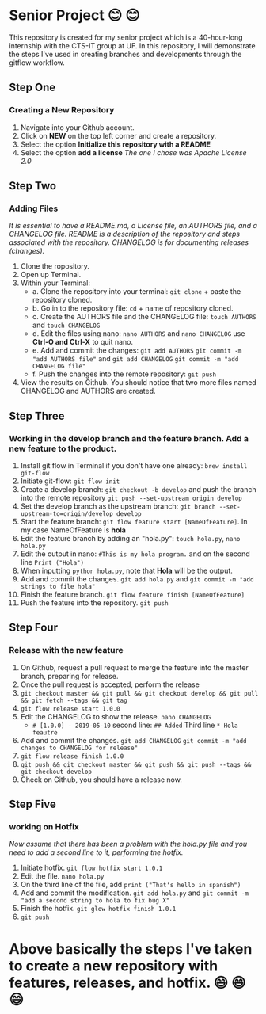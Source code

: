 # Senior Project :blush: :blush:
This repository is created for my senior project which is a 40-hour-long internship with the CTS-IT group at UF. In this repository, I will demonstrate the steps I've used in creating branches and developments through the gitflow workflow. 

## Step One
### Creating a New Repository
1. Navigate into your Github account. 
2. Click on __NEW__ on the top left corner and create a repository. 
3. Select the option __Initialize this repository with a README__
4. Select the option __add a license__ *The one I chose was Apache License 2.0*

## Step Two
### Adding Files
*It is essential to have a README.md, a License file, an AUTHORS file, and a CHANGELOG file. README is a description of the repository and steps associated with the repository. CHANGELOG is for documenting releases (changes).*
1. Clone the ropository. 
2. Open up Terminal. 
3. Within your Terminal:
	* a. Clone the repository into your terminal: ```git clone``` + paste the repository cloned.
	* b. Go in to the repository file: ```cd``` + name of repository cloned. 
	* c. Create the AUTHORS file and the CHANGELOG file: ```touch AUTHORS``` and ```touch CHANGELOG```
	* d. Edit the files using nano: ```nano AUTHORS``` and ```nano CHANGELOG``` use __Ctrl-O and Ctrl-X__ to quit nano. 
	* e. Add and commit the changes: ```git add AUTHORS``` ```git commit -m "add AUTHORS file"``` and ```git add CHANGELOG``` ```git commit -m "add CHANGELOG file"```
	* f. Push the changes into the remote repository: ```git push```
4. View the results on Github. You should notice that two more files named CHANGELOG and AUTHORS are created. 

## Step Three
### Working in the develop branch and the feature branch. Add a new feature to the product. 
1. Install git flow in Terminal if you don't have one already: ```brew install git-flow```
2. Initiate git-flow: ```git flow init```
3. Create a develop branch: ```git checkout -b develop``` and push the branch into the remote repository ```git push --set-upstream origin develop```
4. Set the develop branch as the upstream branch: ```git branch --set-upstream-to=origin/develop develop```
5. Start the feature branch: ```git flow feature start [NameOfFeature]```. In my case NameOfFeature is __hola__
6. Edit the feature branch by adding an "hola.py": ```touch hola.py```, ```nano hola.py```
7. Edit the output in nano: ```#This is my hola program.``` and on the second line ```Print ("Hola")```
8. When inputting ```python hola.py```, note that __Hola__ will be the output. 
9. Add and commit the changes. ```git add hola.py``` and ```git commit -m "add strings to file hola"```
10. Finish the feature branch. ```git flow feature finish [NameOfFeature]```
11. Push the feature into the repository. ```git push```

## Step Four
### Release with the new feature
1. On Github, request a pull request to merge the feature into the master branch, preparing for release. 
2. Once the pull request is accepted, perform the release
3. ```git checkout master && git pull && git checkout develop && git pull && git fetch --tags && git tag```
4. ```git flow release start 1.0.0```
5. Edit the CHANGELOG to show the release. ```nano CHANGELOG```
	* ```# [1.0.0] - 2019-05-10``` second line: ```## Added``` Third line ```* Hola feautre```
6. Add and commit the changes. ```git add CHANGELOG``` ```git commit -m "add changes to CHANGELOG for release"```
7. ```git flow release finish 1.0.0```
8. ```git push && git checkout master && git push && git push --tags && git checkout develop```
9. Check on Github, you should have a release now. 

## Step Five
### working on Hotfix
*Now assume that there has been a problem with the hola.py file and you need to add a second line to it, performing the hotfix.*
1. Initiate hotfix. ```git flow hotfix start 1.0.1```
2. Edit the file. ```nano hola.py```
3. On the third line of the file, add ```print ("That's hello in spanish")```
4. Add and commit the modification. ```git add hola.py``` and ```git commit -m "add a second string to hola to fix bug X"```
5. Finish the hotfix. ```git glow hotfix finish 1.0.1```
6. ```git push```

# Above basically the steps I've taken to create a new repository with features, releases, and hotfix. :smile: :smile: :smile:

